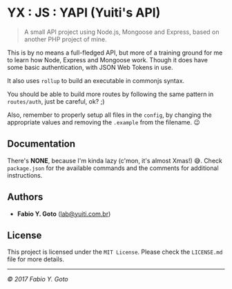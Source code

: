 YX : JS : YAPI (Yuiti's API)
============================

> A small API project using Node.js, Mongoose and Express, based on another PHP project of mine.

This is by no means a full-fledged API, but more of a training ground for me to learn how Node, Express and Mongoose work. Though it does have some basic authentication, with JSON Web Tokens in use.

It also uses `rollup` to build an executable in commonjs syntax.

You should be able to build more routes by following the same pattern in `routes/auth`, just be careful, ok? ;)

Also, remember to properly setup all files in the `config`, by changing the appropriate values and removing the `.example` from the filename. :wink:

## Documentation

There's **NONE**, because I'm kinda lazy (c'mon, it's almost Xmas!) :sweat_smile:. Check `package.json` for the available commands and the comments for additional instructions.

## Authors

- **Fabio Y. Goto** ([lab@yuiti.com.br][mailto01])

## License

This project is licensed under the `MIT License`. Please check the `LICENSE.md` file for more details.

-----

_© 2017 Fabio Y. Goto_

[\\]: ======================================================================

[mailto01]: mailto:lab@yuiti.com.br

[\\]: ======================================================================
